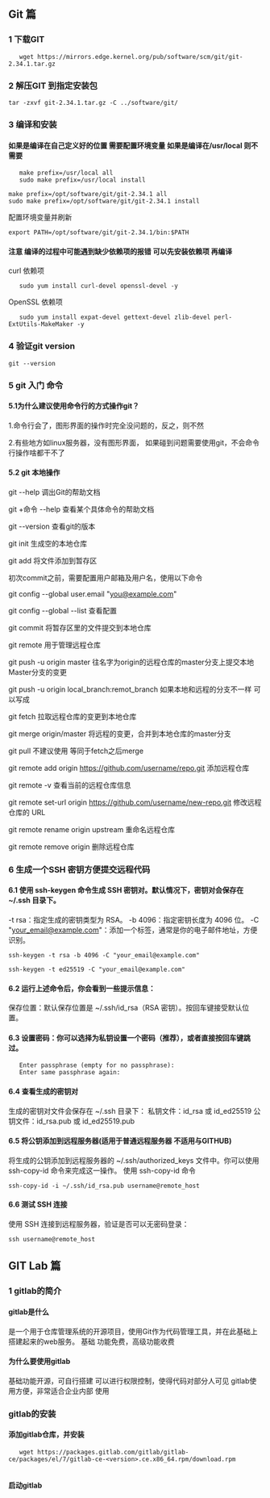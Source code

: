 ## Git 篇

### 1 下载GIT

```
   wget https://mirrors.edge.kernel.org/pub/software/scm/git/git-2.34.1.tar.gz
```

### 2 解压GIT 到指定安装包

```
tar -zxvf git-2.34.1.tar.gz -C ../software/git/
```

### 3 编译和安装

#### 如果是编译在自己定义好的位置 需要配置环境变量 如果是编译在/usr/local 则不需要

```
   make prefix=/usr/local all
   sudo make prefix=/usr/local install
```

```
make prefix=/opt/software/git/git-2.34.1 all
sudo make prefix=/opt/software/git/git-2.34.1 install
```

配置环境变量并刷新

```
export PATH=/opt/software/git/git-2.34.1/bin:$PATH
```

#### 注意 编译的过程中可能遇到缺少依赖项的报错 可以先安装依赖项 再编译

curl 依赖项

```
   sudo yum install curl-devel openssl-devel -y
```

OpenSSL 依赖项

```
   sudo yum install expat-devel gettext-devel zlib-devel perl-ExtUtils-MakeMaker -y
```

### 4 验证git version

```
git --version
```



### 5 git 入门 命令

#### 5.1为什么建议使用命令行的方式操作git？ 

1.命令行会了，图形界面的操作时完全没问题的，反之，则不然

 2.有些地方如linux服务器，没有图形界面， 如果碰到问题需要使用git，不会命令行操作啥都干不了 

#### 5.2 git 本地操作 

git --help 调出Git的帮助文档 

git +命令 --help 查看某个具体命令的帮助文档 

git --version 查看git的版本 

git init 生成空的本地仓库 

git add 将文件添加到暂存区

初次commit之前，需要配置用户邮箱及用户名，使用以下命令 

git config --global user.email "you@example.com" 

git config --global --list 查看配置

git commit 将暂存区里的文件提交到本地仓库

git remote 用于管理远程仓库 

git push -u origin master  往名字为origin的远程仓库的master分支上提交本地Master分支的变更

git push -u origin local_branch:remot_branch 如果本地和远程的分支不一样 可以写成

git fetch 拉取远程仓库的变更到本地仓库 

git merge origin/master 将远程的变更，合并到本地仓库的master分支 

git pull 不建议使用 等同于fetch之后merge

git remote add origin https://github.com/username/repo.git 添加远程仓库

git remote -v 查看当前的远程仓库信息

git remote set-url origin https://github.com/username/new-repo.git  修改远程仓库的 URL

git remote rename origin upstream 重命名远程仓库

git remote remove origin  删除远程仓库

### 6 生成一个SSH 密钥方便提交远程代码

#### 6.1 使用 ssh-keygen 命令生成 SSH 密钥对。默认情况下，密钥对会保存在 ~/.ssh 目录下。

-t rsa：指定生成的密钥类型为 RSA。
-b 4096：指定密钥长度为 4096 位。
-C "your_email@example.com"：添加一个标签，通常是你的电子邮件地址，方便识别。

```
ssh-keygen -t rsa -b 4096 -C "your_email@example.com"
```

```
ssh-keygen -t ed25519 -C "your_email@example.com"
```

#### 6.2 运行上述命令后，你会看到一些提示信息：

保存位置：默认保存位置是 ~/.ssh/id_rsa（RSA 密钥）。按回车键接受默认位置。

#### 6.3 设置密码：你可以选择为私钥设置一个密码（推荐），或者直接按回车键跳过。

```
   Enter passphrase (empty for no passphrase):
   Enter same passphrase again:
```

#### 6.4  查看生成的密钥对
生成的密钥对文件会保存在 ~/.ssh 目录下：
私钥文件：id_rsa 或 id_ed25519
公钥文件：id_rsa.pub 或 id_ed25519.pub

#### 6.5  将公钥添加到远程服务器(适用于普通远程服务器 不适用与GITHUB)
将生成的公钥添加到远程服务器的 ~/.ssh/authorized_keys 文件中。你可以使用 ssh-copy-id 命令来完成这一操作。
使用 ssh-copy-id 命令

```
ssh-copy-id -i ~/.ssh/id_rsa.pub username@remote_host
```

#### 6.6  测试 SSH 连接
使用 SSH 连接到远程服务器，验证是否可以无密码登录：

```
ssh username@remote_host
```

## GIT Lab 篇

### 1 gitlab的简介 

#### gitlab是什么 

是一个用于仓库管理系统的开源项目，使用Git作为代码管理工具，并在此基础上搭建起来的web服务。 基础 功能免费，高级功能收费

#### 为什么要使用gitlab

基础功能开源，可自行搭建 可以进行权限控制，使得代码对部分人可见 gitlab使用方便，非常适合企业内部 使用

### gitlab的安装

#### 添加gitlab仓库，并安装

```
   wget https://packages.gitlab.com/gitlab/gitlab-ce/packages/el/7/gitlab-ce-<version>.ce.x86_64.rpm/download.rpm
   
```

#### 启动gitlab

